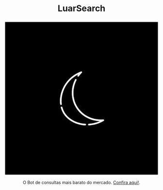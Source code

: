 # <p align="center">LuarSearch
<p align="center">
<img src="https://github.com/LuarSearch/LuarSearch/blob/main/IMG_20220603_230913_187.jpg">
</p>
<p align="center">O Bot de consultas mais barato do mercado. <a href="https://t.me/luarsearchbot">Confira aqui!</a>.

